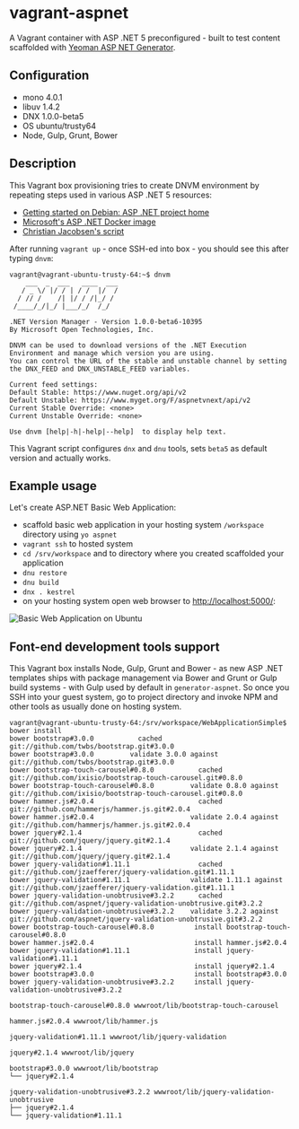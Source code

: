# vagrant-aspnet
A Vagrant container with ASP .NET 5 preconfigured - built to test content scaffolded with [Yeoman ASP NET Generator](https://www.npmjs.com/package/generator-aspnet).

## Configuration

- mono 4.0.1
- libuv 1.4.2
- DNX 1.0.0-beta5
- OS ubuntu/trusty64
- Node, Gulp, Grunt, Bower

## Description

This Vagrant box provisioning tries to create DNVM environment by repeating steps used in various ASP .NET 5 resources:

- [Getting started on Debian: ASP .NET project home](https://github.com/aspnet/Home/blob/dev/GettingStartedDeb.md)
- [Microsoft's ASP .NET Docker image](https://github.com/aspnet/aspnet-docker)
- [Christian Jacobsen's script](https://gist.github.com/chribben/dd0bb057a43f49dc1b5f)

After running `vagrant up` - once SSH-ed into box - you should see this after typing `dnvm`:
```
vagrant@vagrant-ubuntu-trusty-64:~$ dnvm
    ___  _  ___   ____  ___
   / _ \/ |/ / | / /  |/  /
  / // /    /| |/ / /|_/ /
 /____/_/|_/ |___/_/  /_/  

.NET Version Manager - Version 1.0.0-beta6-10395
By Microsoft Open Technologies, Inc.

DNVM can be used to download versions of the .NET Execution Environment and manage which version you are using.
You can control the URL of the stable and unstable channel by setting the DNX_FEED and DNX_UNSTABLE_FEED variables.

Current feed settings:
Default Stable: https://www.nuget.org/api/v2
Default Unstable: https://www.myget.org/F/aspnetvnext/api/v2
Current Stable Override: <none>
Current Unstable Override: <none>

Use dnvm [help|-h|-help|--help]  to display help text.
```

This Vagrant script configures `dnx` and `dnu` tools, sets `beta5` as default version and actually works.

## Example usage

Let's create ASP.NET Basic Web Application:
- scaffold basic web application in your hosting system `/workspace` directory using `yo aspnet`
- `vagrant ssh` to hosted system
- `cd /srv/workspace` and to directory where you created scaffolded your application
- `dnu restore`
- `dnu build`
- `dnx . kestrel`
- on your hosting system open web browser to [http://localhost:5000/](http://localhost:5000/):

![Basic Web Application on Ubuntu](https://cloud.githubusercontent.com/assets/14539/8512956/e6c76066-2358-11e5-9882-edc1cca1b072.png)

## Font-end development tools support

This Vagrant box installs Node, Gulp, Grunt and Bower - as new ASP .NET templates ships with package management via Bower and Grunt or Gulp build systems - with Gulp used by default in `generator-aspnet`. So once you SSH into your guest system, go to project directory and invoke NPM and other tools as usually done on hosting system.
```
vagrant@vagrant-ubuntu-trusty-64:/srv/workspace/WebApplicationSimple$ bower install
bower bootstrap#3.0.0           cached git://github.com/twbs/bootstrap.git#3.0.0
bower bootstrap#3.0.0         validate 3.0.0 against git://github.com/twbs/bootstrap.git#3.0.0
bower bootstrap-touch-carousel#0.8.0           cached git://github.com/ixisio/bootstrap-touch-carousel.git#0.8.0
bower bootstrap-touch-carousel#0.8.0         validate 0.8.0 against git://github.com/ixisio/bootstrap-touch-carousel.git#0.8.0
bower hammer.js#2.0.4                          cached git://github.com/hammerjs/hammer.js.git#2.0.4
bower hammer.js#2.0.4                        validate 2.0.4 against git://github.com/hammerjs/hammer.js.git#2.0.4
bower jquery#2.1.4                             cached git://github.com/jquery/jquery.git#2.1.4
bower jquery#2.1.4                           validate 2.1.4 against git://github.com/jquery/jquery.git#2.1.4
bower jquery-validation#1.11.1                 cached git://github.com/jzaefferer/jquery-validation.git#1.11.1
bower jquery-validation#1.11.1               validate 1.11.1 against git://github.com/jzaefferer/jquery-validation.git#1.11.1
bower jquery-validation-unobtrusive#3.2.2      cached git://github.com/aspnet/jquery-validation-unobtrusive.git#3.2.2
bower jquery-validation-unobtrusive#3.2.2    validate 3.2.2 against git://github.com/aspnet/jquery-validation-unobtrusive.git#3.2.2
bower bootstrap-touch-carousel#0.8.0          install bootstrap-touch-carousel#0.8.0
bower hammer.js#2.0.4                         install hammer.js#2.0.4
bower jquery-validation#1.11.1                install jquery-validation#1.11.1
bower jquery#2.1.4                            install jquery#2.1.4
bower bootstrap#3.0.0                         install bootstrap#3.0.0
bower jquery-validation-unobtrusive#3.2.2     install jquery-validation-unobtrusive#3.2.2

bootstrap-touch-carousel#0.8.0 wwwroot/lib/bootstrap-touch-carousel

hammer.js#2.0.4 wwwroot/lib/hammer.js

jquery-validation#1.11.1 wwwroot/lib/jquery-validation

jquery#2.1.4 wwwroot/lib/jquery

bootstrap#3.0.0 wwwroot/lib/bootstrap
└── jquery#2.1.4

jquery-validation-unobtrusive#3.2.2 wwwroot/lib/jquery-validation-unobtrusive
├── jquery#2.1.4
└── jquery-validation#1.11.1
```
